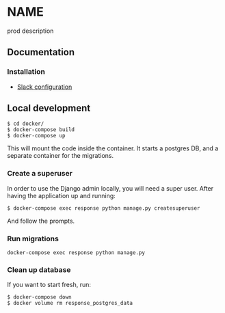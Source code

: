 # NAME
prod description

## Documentation

### Installation
* [Slack configuration](docs/slack.md)


## Local development

```
$ cd docker/
$ docker-compose build
$ docker-compose up
``` 

This will mount the code inside the container.
It starts a postgres DB, and a separate container for the migrations.

### Create a superuser
In order to use the Django admin locally, you will need a super user.
After having the application up and running:
```
$ docker-compose exec response python manage.py createsuperuser
```
And follow the prompts.

### Run migrations
```
docker-compose exec response python manage.py
```

### Clean up database
If you want to start fresh, run:
```
$ docker-compose down
$ docker volume rm response_postgres_data
```

